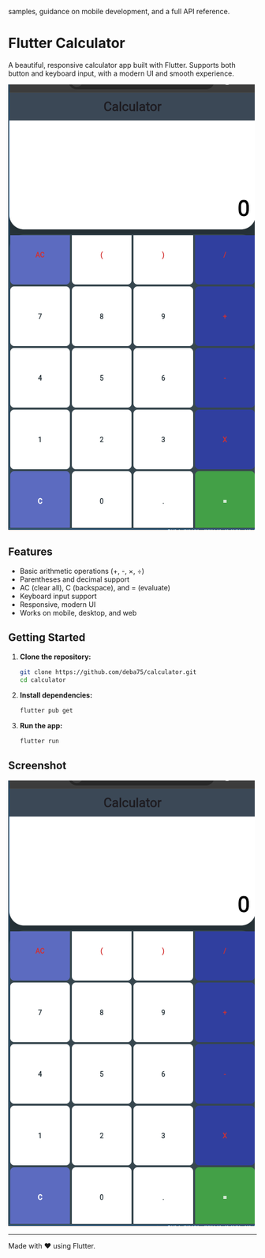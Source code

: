 samples, guidance on mobile development, and a full API reference.

# Flutter Calculator

A beautiful, responsive calculator app built with Flutter. Supports both button and keyboard input, with a modern UI and smooth experience.

![Calculator Screenshot](pictures/image.png)

## Features
- Basic arithmetic operations (+, -, ×, ÷)
- Parentheses and decimal support
- AC (clear all), C (backspace), and = (evaluate)
- Keyboard input support
- Responsive, modern UI
- Works on mobile, desktop, and web

## Getting Started

1. **Clone the repository:**
	```sh
	git clone https://github.com/deba75/calculator.git
	cd calculator
	```
2. **Install dependencies:**
	```sh
	flutter pub get
	```
3. **Run the app:**
	```sh
	flutter run
	```

## Screenshot

![Calculator Screenshot](pictures/image.png)

---

Made with ❤️ using Flutter.
